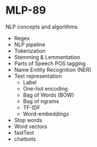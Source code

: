 # MLP-89
NLP concepts and algorithms
- Regex
- NLP pipeline
- Tokenization
- Stemming & Lemmentation
- Parts of Speech POS tagging
- Name Enitity Recognition (NER)
- Text representation
    - Label
    - One-hot encoding
    - Bag of Words (BOW)
    - Bag of ngrams
    - TF-IDF
    - Word-embeddings 
- Stop words 
- Word vectors
- fastText
- chatbots
